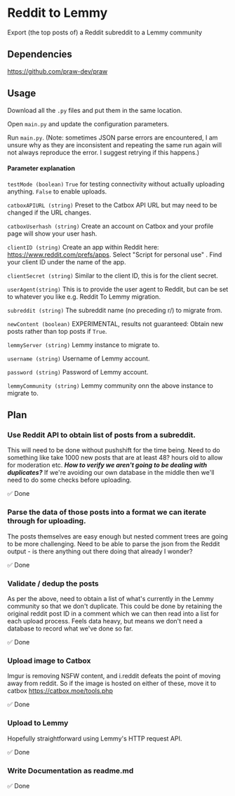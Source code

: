# Reddit to Lemmy

Export (the top posts of) a Reddit subreddit to a Lemmy community

## Dependencies

https://github.com/praw-dev/praw

## Usage

Download all the `.py` files and put them in the same location.

Open `main.py` and update the configuration parameters.

Run `main.py`. (Note: sometimes JSON parse errors are encountered, I am unsure why as they are inconsistent and repeating the same run again will not always reproduce the error. I suggest retrying if this happens.)

#### Parameter explanation
`testMode (boolean)` `True` for testing connectivity without actually uploading anything. `False` to enable uploads.

`catboxAPIURL (string)` Preset to the Catbox API URL but may need to be changed if the URL changes.

`catboxUserhash (string)` Create an account on Catbox and your profile page will show your user hash.

`clientID (string)` Create an app within Reddit here: https://www.reddit.com/prefs/apps. Select "Script for personal use" . Find your client ID under the name of the app.

`clientSecret (string)` Similar to the client ID, this is for the client secret.

`userAgent(string)` This is to provide the user agent to Reddit, but can be set to whatever you like e.g. Reddit To Lemmy migration.

`subreddit (string)` The subreddit name (no preceding r/) to migrate from.

`newContent (boolean)` EXPERIMENTAL, results not guaranteed: Obtain new posts rather than top posts if `True`.

`lemmyServer (string)` Lemmy instance to migrate to.

`username (string)` Username of Lemmy account. 

`password (string)` Password of Lemmy account.

`lemmyCommunity (string)` Lemmy community onn the above instance to migrate to.


## Plan

### Use Reddit API to obtain list of posts from a subreddit. 
This will need to be done without pushshift for the time being.
Need to do something like take 1000 new posts that are at least 48? hours old to allow for moderation etc. 
***How to verify we aren't going to be dealing with duplicates?*** If we're avoiding our own database in the middle then we'll need to do some checks before uploading.

✅ Done 

### Parse the data of those posts into a format we can iterate through for uploading.
The posts themselves are easy enough but nested comment trees are going to be more challenging. Need to be able to parse the json from the Reddit output - is there anything out there doing that already I wonder? 

✅ Done

### Validate / dedup the posts
As per the above, need to obtain a list of what's currently in the Lemmy community so that we don't duplicate. This could be done by retaining the original reddit post ID in a comment which we can then read into a list for each upload process. Feels data heavy, but means we don't need a database to record what we've done so far.

✅ Done

### Upload image to Catbox
Imgur is removing NSFW content, and i.reddit defeats the point of moving away from reddit. So if the image is hosted on either of these, move it to catbox https://catbox.moe/tools.php

✅ Done

### Upload to Lemmy
Hopefully straightforward using Lemmy's HTTP request API.

✅ Done

### Write Documentation as readme.md

✅ Done
